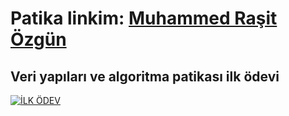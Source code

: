 # Patika linkim: [Muhammed Raşit Özgün](https://app.patika.dev/kebabrock)
## Veri yapıları ve algoritma patikası ilk ödevi

[![İLK ÖDEV](https://i.hizliresim.com/518t4cd.png)](https://i.hizliresim.com/518t4cd.png)
